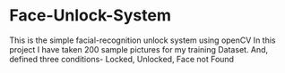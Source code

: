 # Face-Unlock-System
This is the simple facial-recognition unlock system using  openCV
In this project I have taken 200 sample pictures for my training Dataset.
And, defined three conditions- Locked, Unlocked, Face not Found
